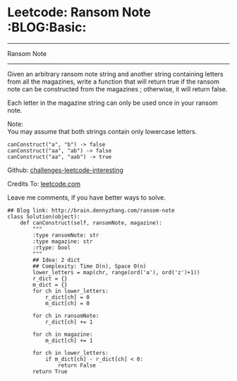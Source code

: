 # Leetcode: Ransom Note     :BLOG:Basic:


---

Ransom Note  

---

Given an arbitrary ransom note string and another string containing letters from all the magazines, write a function that will return true if the ransom note can be constructed from the magazines ; otherwise, it will return false.  

Each letter in the magazine string can only be used once in your ransom note.  

Note:  
You may assume that both strings contain only lowercase letters.  

    canConstruct("a", "b") -> false
    canConstruct("aa", "ab") -> false
    canConstruct("aa", "aab") -> true

Github: [challenges-leetcode-interesting](https://github.com/DennyZhang/challenges-leetcode-interesting/tree/master/ransom-note)  

Credits To: [leetcode.com](https://leetcode.com/problems/ransom-note/description/)  

Leave me comments, if you have better ways to solve.  

    ## Blog link: http://brain.dennyzhang.com/ransom-note
    class Solution(object):
        def canConstruct(self, ransomNote, magazine):
            """
            :type ransomNote: str
            :type magazine: str
            :rtype: bool
            """
            ## Idea: 2 dict
            ## Complexity: Time O(n), Space O(n)
            lower_letters = map(chr, range(ord('a'), ord('z')+1))
            r_dict = {}
            m_dict = {}
            for ch in lower_letters:
                r_dict[ch] = 0
                m_dict[ch] = 0
    
            for ch in ransomNote:
                r_dict[ch] += 1
    
            for ch in magazine:
                m_dict[ch] += 1
    
            for ch in lower_letters:
                if m_dict[ch] - r_dict[ch] < 0:
                    return False
            return True